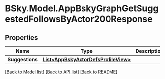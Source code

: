 # BSky.Model.AppBskyGraphGetSuggestedFollowsByActor200Response

## Properties

Name | Type | Description | Notes
------------ | ------------- | ------------- | -------------
**Suggestions** | [**List&lt;AppBskyActorDefsProfileView&gt;**](AppBskyActorDefsProfileView.md) |  | 

[[Back to Model list]](../README.md#documentation-for-models) [[Back to API list]](../README.md#documentation-for-api-endpoints) [[Back to README]](../README.md)

